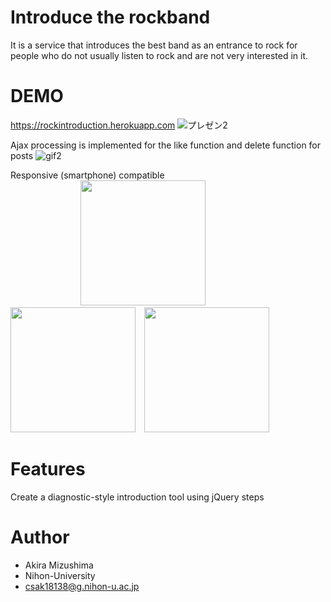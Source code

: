 # Introduce the rockband

It is a service that introduces the best band as an entrance to rock for people who do not usually listen to rock and are not very interested in it.

# DEMO
<https://rockintroduction.herokuapp.com>
![プレゼン2](https://user-images.githubusercontent.com/80752599/114304654-610d2c00-9b0f-11eb-9a1d-11c4575fd52d.gif)

Ajax processing is implemented for the like function and delete function for posts
![gif2](https://user-images.githubusercontent.com/80752599/114669208-964a9180-9d3c-11eb-8632-be5c8fcbed0f.gif)

Responsive (smartphone) compatible</br>
&emsp;&emsp;&emsp;&emsp;&emsp;&emsp;&emsp;&emsp;<img src="https://user-images.githubusercontent.com/80752599/114699551-6b236a80-9d5b-11eb-9522-a0a257e64dee.jpg" width="200px">&emsp;<img src="https://user-images.githubusercontent.com/80752599/114699855-ca817a80-9d5b-11eb-9f18-2dec4ae65b96.jpg" width="200px">&emsp;<img src="https://user-images.githubusercontent.com/80752599/114699940-e127d180-9d5b-11eb-83d4-183aea875e04.jpg" width="200px">
# Features

Create a diagnostic-style introduction tool using jQuery steps


# Author

* Akira Mizushima
* Nihon-University
* csak18138@g.nihon-u.ac.jp
